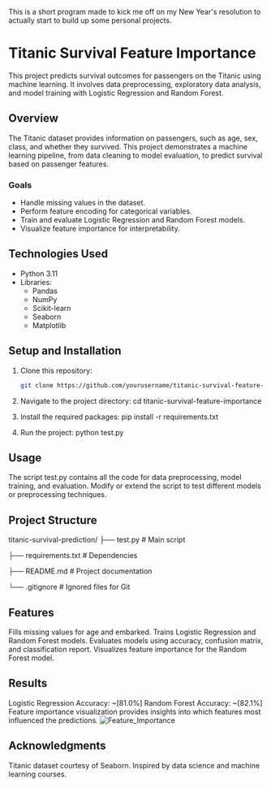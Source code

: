 This is a short program made to kick me off on my New Year's resolution to actually start to build up some personal projects.
# Titanic Survival Feature Importance

This project predicts survival outcomes for passengers on the Titanic using machine learning. It involves data preprocessing, exploratory data analysis, and model training with Logistic Regression and Random Forest.

## Overview
The Titanic dataset provides information on passengers, such as age, sex, class, and whether they survived. This project demonstrates a machine learning pipeline, from data cleaning to model evaluation, to predict survival based on passenger features.

### Goals
- Handle missing values in the dataset.
- Perform feature encoding for categorical variables.
- Train and evaluate Logistic Regression and Random Forest models.
- Visualize feature importance for interpretability.

## Technologies Used
- Python 3.11
- Libraries:
  - Pandas
  - NumPy
  - Scikit-learn
  - Seaborn
  - Matplotlib

## Setup and Installation
1. Clone this repository:
   ```bash
   git clone https://github.com/yourusername/titanic-survival-feature-importance.git
   
2. Navigate to the project directory:
   cd titanic-survival-feature-importance

3. Install the required packages:
   pip install -r requirements.txt

4. Run the project:
   python test.py

## Usage
The script test.py contains all the code for data preprocessing, model training, and evaluation. Modify or extend the script to test different models or preprocessing techniques.

## Project Structure
titanic-survival-prediction/
├── test.py               # Main script

├── requirements.txt      # Dependencies

├── README.md             # Project documentation

└── .gitignore            # Ignored files for Git
## Features
Fills missing values for age and embarked.
Trains Logistic Regression and Random Forest models.
Evaluates models using accuracy, confusion matrix, and classification report.
Visualizes feature importance for the Random Forest model.
## Results
Logistic Regression Accuracy: ~[81.0%]
Random Forest Accuracy: ~[82.1%]
Feature importance visualization provides insights into which features most influenced the predictions.
![Feature_Importance](https://github.com/user-attachments/assets/b9ee8f4b-0db0-45da-b77c-e41b13fa37a0)

## Acknowledgments
Titanic dataset courtesy of Seaborn.
Inspired by data science and machine learning courses.


